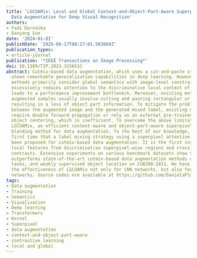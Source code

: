 ```yaml
---
title: 'LGCOAMix: Local and Global Context-and-Object-Part-Aware Superpixel-Based
  Data Augmentation for Deep Visual Recognition'
authors:
- Fadi Dornaika
- Danyang Sun
date: '2024-01-01'
publishDate: '2025-06-17T08:17:01.583660Z'
publication_types:
- article-journal
publication: '*IEEE Transactions on Image Processing*'
doi: 10.1109/TIP.2023.3336532
abstract: Cutmix-based data augmentation, which uses a cut-and-paste strategy, has
  shown remarkable generalization capabilities in deep learning. However, existing
  methods primarily consider global semantics with image-level constraints, which
  excessively reduces attention to the discriminative local context of the class and
  leads to a performance improvement bottleneck. Moreover, existing methods for generating
  augmented samples usually involve cutting and pasting rectangular or square regions,
  resulting in a loss of object part information. To mitigate the problem of inconsistency
  between the augmented image and the generated mixed label, existing methods usually
  require double forward propagation or rely on an external pre-trained network for
  object centering, which is inefficient. To overcome the above limitations, we propose
  LGCOAMix, an efficient context-aware and object-part-aware superpixel-based grid
  blending method for data augmentation. To the best of our knowledge, this is the
  first time that a label mixing strategy using a superpixel attention approach has
  been proposed for cutmix-based data augmentation. It is the first instance of learning
  local features from discriminative superpixel-wise regions and cross-image superpixel
  contrasts. Extensive experiments on various benchmark datasets show that LGCOAMix
  outperforms state-of-the-art cutmix-based data augmentation methods on classification
  tasks, and weakly supervised object location on CUB200-2011. We have demonstrated
  the effectiveness of LGCOAMix not only for CNN networks, but also for Transformer
  networks. Source codes are available at https://github.com/DanielaPlusPlus/LGCOAMix.
tags:
- Data augmentation
- Training
- Semantics
- Visualization
- Deep learning
- Transformers
- Kernel
- Superpixel
- data augmentation
- context-and-object-part-aware
- contrastive learning
- local and global
---
```

